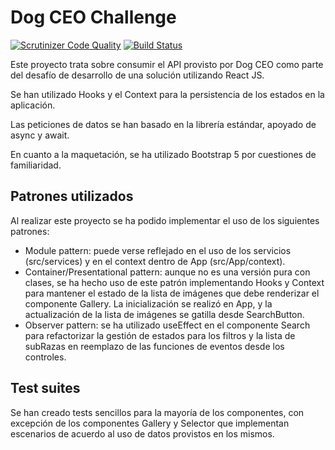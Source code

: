 # Dog CEO Challenge

[![Scrutinizer Code Quality](https://scrutinizer-ci.com/g/nelsonrojasn/maqueta/badges/quality-score.png?b=main)](https://scrutinizer-ci.com/g/nelsonrojasn/maqueta/?branch=main)
[![Build Status](https://scrutinizer-ci.com/g/nelsonrojasn/maqueta/badges/build.png?b=main)](https://scrutinizer-ci.com/g/nelsonrojasn/maqueta/build-status/main)

Este proyecto trata sobre consumir el API provisto por Dog CEO como parte del desafío de desarrollo de una solución utilizando React JS.

Se han utilizado Hooks y el Context para la persistencia de los estados en la aplicación.

Las peticiones de datos se han basado en la librería estándar, apoyado de async y await.

En cuanto a la maquetación, se ha utilizado Bootstrap 5 por cuestiones de familiaridad.

## Patrones utilizados
Al realizar este proyecto se ha podido implementar el uso de los siguientes patrones:
- Module pattern: puede verse reflejado en el uso de los servicios (src/services) y en el context dentro de App (src/App/context).
- Container/Presentational pattern: aunque no es una versión pura con clases, se ha hecho uso de este patrón implementando Hooks y Context para mantener el estado de la lista de imágenes que debe renderizar el componente Gallery. La inicialización se realizó en App, y la actualización de la lista de imágenes se gatilla desde SearchButton.
- Observer pattern: se ha utilizado useEffect en el componente Search para refactorizar la gestión de estados para los filtros y la lista de subRazas en reemplazo de las funciones de eventos desde los controles.


## Test suites
Se han creado tests sencillos para la mayoría de los componentes, con excepción de los componentes Gallery y Selector que implementan escenarios de acuerdo al uso de datos provistos en los mismos.


